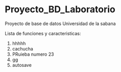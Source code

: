 # Proyecto_BD_Laboratorio
Proyecto de base de datos Universidad de la sabana

Lista de funciones y caracteristicas:

1. hhhhh
2.  cachucha
3. PRuieba numero 23
4. gg
5. autosave


